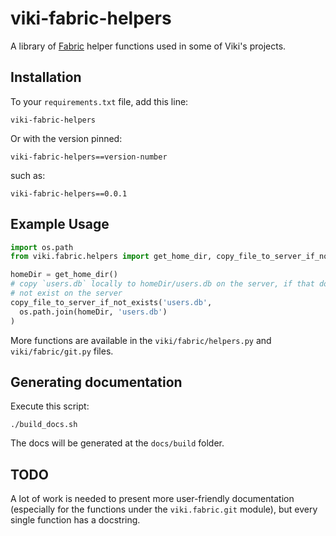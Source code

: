 viki-fabric-helpers
===================

A library of [Fabric](http://www.fabfile.org/) helper functions used in some
of Viki's projects.

## Installation

To your `requirements.txt` file, add this line:

    viki-fabric-helpers

Or with the version pinned:

    viki-fabric-helpers==version-number

such as:

    viki-fabric-helpers==0.0.1

## Example Usage

```python
import os.path
from viki.fabric.helpers import get_home_dir, copy_file_to_server_if_not_exists

homeDir = get_home_dir()
# copy `users.db` locally to homeDir/users.db on the server, if that does
# not exist on the server
copy_file_to_server_if_not_exists('users.db',
  os.path.join(homeDir, 'users.db')
)
```

More functions are available in the `viki/fabric/helpers.py` and
`viki/fabric/git.py` files.

## Generating documentation

Execute this script:

    ./build_docs.sh

The docs will be generated at the `docs/build` folder.

## TODO

A lot of work is needed to present more user-friendly documentation (especially
for the functions under the `viki.fabric.git` module), but every single function
has a docstring.
